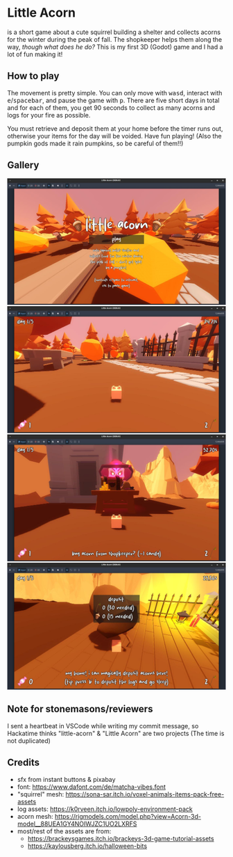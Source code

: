 # Little Acorn

is a short game about a cute squirrel building a shelter and
collects acorns for the winter during the peak of fall.
The shopkeeper helps them along the way, *though what does he do?*
This is my first 3D (Godot) game and I had a lot of fun making it!

## How to play

The movement is pretty simple. You can only move with <kbd>wasd</kbd>,
interact with <kbd>e</kbd>/<kbd>spacebar</kbd>, and pause the game with <kbd>p</kbd>.
There are five short days in total and for each of them,
you get 90 seconds to collect as many acorns and logs for your fire as possible.


You must retrieve and deposit them at your home before the timer runs out,
otherwise your items for the day will be voided. Have fun playing!
(Also the pumpkin gods made it rain pumpkins, so be careful of them!!)

## Gallery

![](https://github.com/vempr/little-acorn/blob/4f629d7f0034d283af2906e822ba82a2b820296d/assets/readme/week-8-1.jpg)
![](https://github.com/vempr/little-acorn/blob/4f629d7f0034d283af2906e822ba82a2b820296d/assets/readme/week-8-2.jpg)
![](https://github.com/vempr/little-acorn/blob/4f629d7f0034d283af2906e822ba82a2b820296d/assets/readme/week-8-3.jpg)
![](https://github.com/vempr/little-acorn/blob/4f629d7f0034d283af2906e822ba82a2b820296d/assets/readme/week-8-4.jpg)

## Note for stonemasons/reviewers

I sent a heartbeat in VSCode while writing my commit message, so
Hackatime thinks "little-acorn" & "Little Acorn" are two projects (The time is not duplicated)

## Credits
- sfx from instant buttons & pixabay
- font: https://www.dafont.com/de/matcha-vibes.font
- "squirrel" mesh: https://sona-sar.itch.io/voxel-animals-items-pack-free-assets
- log assets: https://k0rveen.itch.io/lowpoly-environment-pack
- acorn mesh: https://rigmodels.com/model.php?view=Acorn-3d-model__88UEA1GY4NOIWJZC1UO2LXRFS
- most/rest of the assets are from:
	- https://brackeysgames.itch.io/brackeys-3d-game-tutorial-assets
	- https://kaylousberg.itch.io/halloween-bits
